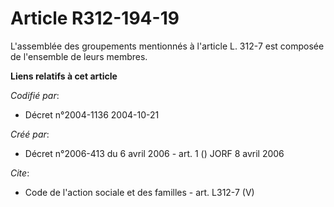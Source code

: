 # Article R312-194-19

L'assemblée des groupements mentionnés à l'article L. 312-7 est composée de l'ensemble de leurs membres.

**Liens relatifs à cet article**

_Codifié par_:

  - Décret n°2004-1136 2004-10-21

_Créé par_:

  - Décret n°2006-413 du 6 avril 2006 - art. 1 () JORF 8 avril 2006

_Cite_:

  - Code de l'action sociale et des familles - art. L312-7 (V)
